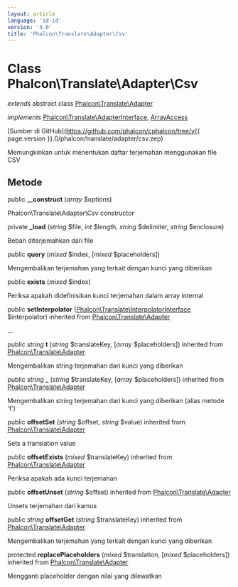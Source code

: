 ```yaml
---
layout: article
language: 'id-id'
version: '4.0'
title: 'Phalcon\Translate\Adapter\Csv'
---
```

# Class **Phalcon\Translate\Adapter\Csv**

*extends* abstract class [Phalcon\Translate\Adapter](Phalcon_Translate_Adapter)

*implements* [Phalcon\Translate\AdapterInterface](Phalcon_Translate_AdapterInterface), [ArrayAccess](https://php.net/manual/en/class.arrayaccess.php)

[Sumber di GitHub](https://github.com/phalcon/cphalcon/tree/v{{ page.version }}.0/phalcon/translate/adapter/csv.zep)

Memungkinkan untuk menentukan daftar terjemahan menggunakan file CSV

## Metode

public **__construct** (*array* $options)

Phalcon\Translate\Adapter\Csv constructor

private **_load** (*string* $file, *int* $length, *string* $delimiter, *string* $enclosure)

Beban diterjemahkan dari file

public **query** (*mixed* $index, [*mixed* $placeholders])

Mengembalikan terjemahan yang terkait dengan kunci yang diberikan

public **exists** (*mixed* $index)

Periksa apakah didefinisikan kunci terjemahan dalam array internal

public **setInterpolator** ([Phalcon\Translate\InterpolatorInterface](Phalcon_Translate_InterpolatorInterface) $interpolator) inherited from [Phalcon\Translate\Adapter](Phalcon_Translate_Adapter)

...

public *string* **t** (*string* $translateKey, [*array* $placeholders]) inherited from [Phalcon\Translate\Adapter](Phalcon_Translate_Adapter)

Mengembalikan string terjemahan dari kunci yang diberikan

public *string* **_** (*string* $translateKey, [*array* $placeholders]) inherited from [Phalcon\Translate\Adapter](Phalcon_Translate_Adapter)

Mengembalikan string terjemahan dari kunci yang diberikan (alias metode 't')

public **offsetSet** (*string* $offset, *string* $value) inherited from [Phalcon\Translate\Adapter](Phalcon_Translate_Adapter)

Sets a translation value

public **offsetExists** (*mixed* $translateKey) inherited from [Phalcon\Translate\Adapter](Phalcon_Translate_Adapter)

Periksa apakah ada kunci terjemahan

public **offsetUnset** (*string* $offset) inherited from [Phalcon\Translate\Adapter](Phalcon_Translate_Adapter)

Unsets terjemahan dari kamus

public *string* **offsetGet** (*string* $translateKey) inherited from [Phalcon\Translate\Adapter](Phalcon_Translate_Adapter)

Mengembalikan terjemahan yang terkait dengan kunci yang diberikan

protected **replacePlaceholders** (*mixed* $translation, [*mixed* $placeholders]) inherited from [Phalcon\Translate\Adapter](Phalcon_Translate_Adapter)

Mengganti placeholder dengan nilai yang dilewatkan